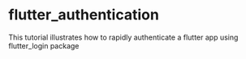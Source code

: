 # flutter_authentication
This tutorial illustrates how to rapidly authenticate a flutter app using flutter_login package
